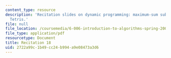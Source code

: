 ```yaml
---
content_type: resource
description: 'Recitation slides on dynamic programming: maximum-sum sub-array and
  Tetris.'
file: null
file_location: /coursemedia/6-006-introduction-to-algorithms-spring-2008/2722a99c1b49cc24b994a9e08473a3d6_recitation18.pdf
file_type: application/pdf
resourcetype: Document
title: Recitation 18
uid: 2722a99c-1b49-cc24-b994-a9e08473a3d6
---
```

